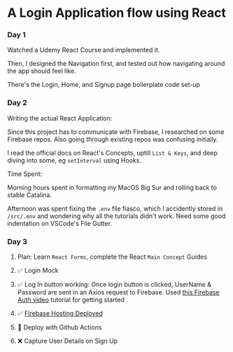 # A Login Application flow using React

### Day 1
Watched a Udemy React Course and implemented it.

Then, I designed the Navigation first, and tested out how navigating around the app should feel like.

There's the Login, Home, and Signup page boilerplate code set-up

### Day 2

Writing the actual React Application:

Since this project has to communicate with Firebase, I researched on some Firebase repos. Also going through existing repos was confusing initially.

I read the official docs on React's Concepts, uptill `List & Keys`, and deep diving into some, eg `setInterval` using Hooks.

Time Spent:

Morning hours spent in formatting my MacOS Big Sur and rolling back to stable Catalina.

Afternoon was spent fixing the `.env` file fiasco, which I accidently stored in `/src/.env` and wondering why all the tutorials didn't work. Need some good indentation on VSCode's File Gutter.

### Day 3

1. Plan: Learn `React Forms`, complete the React `Main Concept` Guides

2. ✅ Login Mock

3. ✅ Log In button working: Once login button is clicked, UserName & Password are sent in an Axios request to Firebase. Used [this Firebase Auth video](https://www.youtube.com/watch?v=unr4s3jd9qA) tutorial for getting started

4. ✅ [Firebase Hosting Deployed](https://v-react-login-demo.web.app/login)

5. 🚀 Deploy with Github Actions

6. ❌ Capture User Details on Sign Up